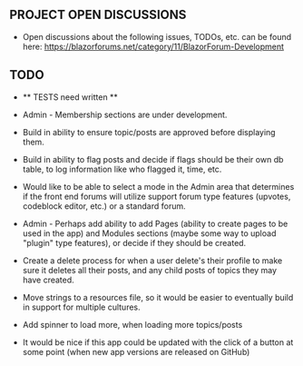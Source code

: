 ## PROJECT OPEN DISCUSSIONS

* Open discussions about the following issues, TODOs, etc. can be found here: https://blazorforums.net/category/11/BlazorForum-Development

## TODO

* ** TESTS need written **

* Admin - Membership sections are under development.

* Build in ability to ensure topic/posts are approved before displaying them.

* Build in ability to flag posts and decide if flags should be their own db table, to log information like who flagged it, time, etc.

* Would like to be able to select a mode in the Admin area that determines if the front end forums will utilize support 
	forum type features (upvotes, codeblock editor, etc.) or a standard forum.

* Admin - Perhaps add ability to add Pages (ability to create pages to be used in the app) and Modules sections 
	(maybe some way to upload "plugin" type features), or decide if they should be created.

* Create a delete process for when a user delete's their profile to make sure it deletes all their posts, and any 
	child posts of topics they may have created.

* Move strings to a resources file, so it would be easier to eventually build in support for multiple cultures.

* Add spinner to load more, when loading more topics/posts

* It would be nice if this app could be updated with the click of a button at some point (when new app versions are 
	released on GitHub)
